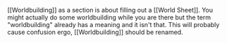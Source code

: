 [[Worldbuilding]] as a section is about filling out a [[World Sheet]]. You might actually do some worldbuilding while you are there but the term "worldbuilding" already has a meaning and it isn't that. This will probably cause confusion ergo, [[Worldbuilding]] should be renamed.